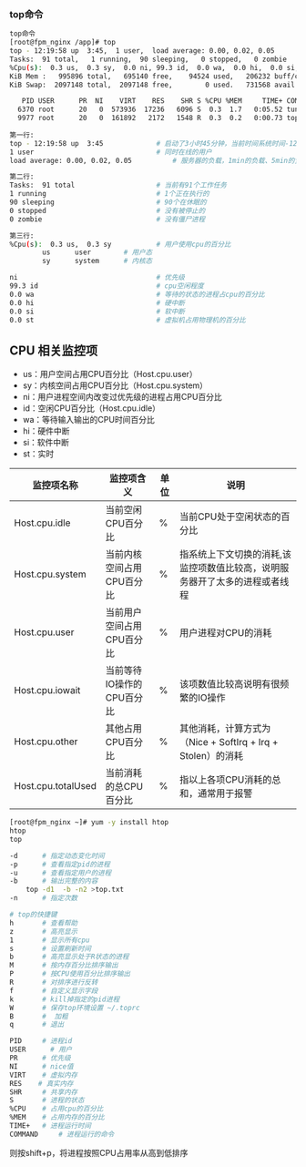 ### top命令

```bash
top命令
[root@fpm_nginx /app]# top
top - 12:19:58 up  3:45,  1 user,  load average: 0.00, 0.02, 0.05
Tasks:  91 total,   1 running,  90 sleeping,   0 stopped,   0 zombie
%Cpu(s):  0.3 us,  0.3 sy,  0.0 ni, 99.3 id,  0.0 wa,  0.0 hi,  0.0 si,  0.0 st
KiB Mem :   995896 total,   695140 free,    94524 used,   206232 buff/cache
KiB Swap:  2097148 total,  2097148 free,        0 used.   731568 avail Mem 

   PID USER      PR  NI    VIRT    RES    SHR S %CPU %MEM     TIME+ COMMAND                          
  6370 root      20   0  573936  17236   6096 S  0.3  1.7   0:05.52 tuned                            
  9977 root      20   0  161892   2172   1548 R  0.3  0.2   0:00.73 top      
  
第一行:
top - 12:19:58 up  3:45				# 启动了3小时45分钟，当前时间系统时间-12:19:58
1 user							 	# 同时在线的用户
load average: 0.00, 0.02, 0.05			# 服务器的负载，1min的负载、5min的负载、15min的负载

第二行:
Tasks:  91 total					# 当前有91个工作任务
1 running							# 1个正在执行的
90 sleeping							# 90个在休眠的
0 stopped							# 没有被停止的
0 zombie							# 没有僵尸进程

第三行:
%Cpu(s):  0.3 us,  0.3 sy			# 用户使用cpu的百分比
		us		user		# 用户态
		sy		system		# 内核态

ni									# 优先级
99.3 id								# cpu空闲程度
0.0 wa								# 等待的状态的进程占cpu的百分比
0.0 hi								# 硬中断
0.0 si								# 软中断
0.0 st								# 虚拟机占用物理机的百分比
```





## CPU 相关监控项

- us：用户空间占用CPU百分比（Host.cpu.user）
- sy：内核空间占用CPU百分比（Host.cpu.system）
- ni：用户进程空间内改变过优先级的进程占用CPU百分比
- id：空闲CPU百分比（Host.cpu.idle）
- wa：等待输入输出的CPU时间百分比
- hi：硬件中断
- si：软件中断
- st：实时

| 监控项名称         | 监控项含义                | 单位 | 说明                                                         |
| ------------------ | ------------------------- | ---- | ------------------------------------------------------------ |
| Host.cpu.idle      | 当前空闲CPU百分比         | %    | 当前CPU处于空闲状态的百分比                                  |
| Host.cpu.system    | 当前内核空间占用CPU百分比 | %    | 指系统上下文切换的消耗,该监控项数值比较高，说明服务器开了太多的进程或者线程 |
| Host.cpu.user      | 当前用户空间占用CPU百分比 | %    | 用户进程对CPU的消耗                                          |
| Host.cpu.iowait    | 当前等待IO操作的CPU百分比 | %    | 该项数值比较高说明有很频繁的IO操作                           |
| Host.cpu.other     | 其他占用CPU百分比         | %    | 其他消耗，计算方式为（Nice + SoftIrq + Irq + Stolen）的消耗  |
| Host.cpu.totalUsed | 当前消耗的总CPU百分比     | %    | 指以上各项CPU消耗的总和，通常用于报警                        |



```bash
[root@fpm_nginx ~]# yum -y install htop
htop
top

-d		# 指定动态变化时间
-p		# 查看指定pid的进程
-u		# 查看指定用户的进程
-b		# 输出完整的内容
	top -d1  -b -n2 >top.txt
-n		# 指定次数

# top的快捷键
h		# 查看帮助
z		# 高亮显示
1 		# 显示所有cpu
s		# 设置刷新时间
b		# 高亮显示处于R状态的进程
M		# 按内存百分比排序输出
P		# 按CPU使用百分比排序输出
R		# 对排序进行反转
f		# 自定义显示字段
k		# kill掉指定的pid进程
W		# 保存top环境设置 ~/.toprc
B		#  加粗
q		# 退出

PID 	# 进程id
USER      # 用户
PR  	# 优先级
NI    	# nice值
VIRT    # 虚拟内存
RES    # 真实内存
SHR 	# 共享内存
S 		# 进程的状态
%CPU	# 占用cpu的百分比
%MEM 	# 占用内存的百分比
TIME+ 	# 进程运行时间
COMMAND		# 进程运行的命令
```





则按shift+p，将进程按照CPU占用率从高到低排序